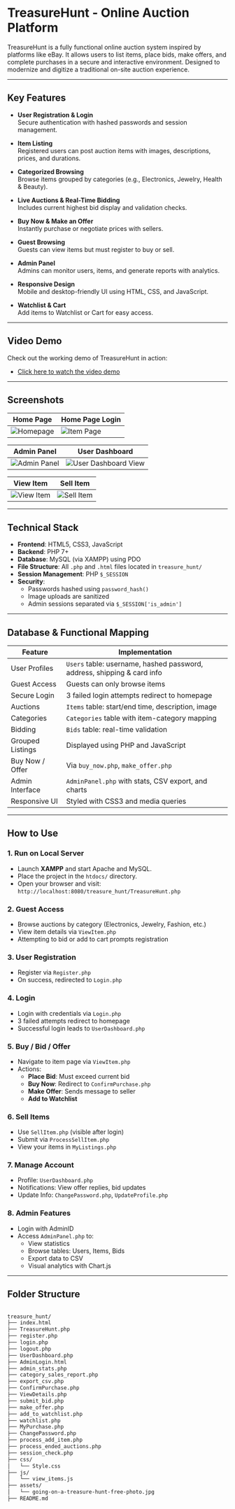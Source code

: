 
#  TreasureHunt - Online Auction Platform

TreasureHunt is a fully functional online auction system inspired by platforms like eBay. It allows users to list items, place bids, make offers, and complete purchases in a secure and interactive environment. Designed to modernize and digitize a traditional on-site auction experience.

---

##  Key Features

- **User Registration & Login**  
  Secure authentication with hashed passwords and session management.

- **Item Listing**  
  Registered users can post auction items with images, descriptions, prices, and durations.

- **Categorized Browsing**  
  Browse items grouped by categories (e.g., Electronics, Jewelry, Health & Beauty).

- **Live Auctions & Real-Time Bidding**  
  Includes current highest bid display and validation checks.

- **Buy Now & Make an Offer**  
  Instantly purchase or negotiate prices with sellers.

- **Guest Browsing**  
  Guests can view items but must register to buy or sell.

- **Admin Panel**  
  Admins can monitor users, items, and generate reports with analytics.

- **Responsive Design**  
  Mobile and desktop-friendly UI using HTML, CSS, and JavaScript.

- **Watchlist & Cart**  
  Add items to Watchlist or Cart for easy access.

---

##  Video Demo

Check out the working demo of TreasureHunt in action:

- [Click here to watch the video demo](https://kennesawedu-my.sharepoint.com/:v:/g/personal/sshamsha_students_kennesaw_edu/ERcwx7kPq2tHp-8vTbLS04IBY06e2WmRNREV5eccSOY8QQ?e=FEVbB8&nav=eyJyZWZlcnJhbEluZm8iOnsicmVmZXJyYWxBcHAiOiJTdHJlYW1XZWJBcHAiLCJyZWZlcnJhbFZpZXciOiJTaGFyZURpYWxvZy1MaW5rIiwicmVmZXJyYWxBcHBQbGF0Zm9ybSI6IldlYiIsInJlZmVycmFsTW9kZSI6InZpZXcifX0%3D)


---

## Screenshots

| Home Page  | Home Page Login |
|-----------|-------------------|
| ![Homepage](Screenshots/Home%20page%20after%20login.png) | ![Item Page](Screenshots/Home%20page%20before%20login.png) |

| Admin Panel | User Dashboard |
|-------------|-------------|
| ![Admin Panel](Screenshots/Admin%20Panel.png) | ![User Dashboard View](Screenshots/User%20Dashboard.png) |

| View Item  | Sell Item |
|-------------|-------------|
| ![View Item](Screenshots/ViewItem%20Page.png) | ![Sell Item](Screenshots/Sell%20page.png) |

---

##  Technical Stack

- **Frontend**: HTML5, CSS3, JavaScript  
- **Backend**: PHP 7+  
- **Database**: MySQL (via XAMPP) using PDO  
- **File Structure**: All `.php` and `.html` files located in `treasure_hunt/`  
- **Session Management**: PHP `$_SESSION`  
- **Security**:
  - Passwords hashed using `password_hash()`
  - Image uploads are sanitized
  - Admin sessions separated via `$_SESSION['is_admin']`

---

##  Database & Functional Mapping

| Feature | Implementation |
|--------|----------------|
| User Profiles | `Users` table: username, hashed password, address, shipping & card info |
| Guest Access | Guests can only browse items |
| Secure Login | 3 failed login attempts redirect to homepage |
| Auctions | `Items` table: start/end time, description, image |
| Categories | `Categories` table with item-category mapping |
| Bidding | `Bids` table: real-time validation |
| Grouped Listings | Displayed using PHP and JavaScript |
| Buy Now / Offer | Via `buy_now.php`, `make_offer.php` |
| Admin Interface | `AdminPanel.php` with stats, CSV export, and charts |
| Responsive UI | Styled with CSS3 and media queries |

---

##  How to Use

### 1. Run on Local Server
- Launch **XAMPP** and start Apache and MySQL.
- Place the project in the `htdocs/` directory.
- Open your browser and visit:  
  `http://localhost:8080/treasure_hunt/TreasureHunt.php`

### 2. Guest Access
- Browse auctions by category (Electronics, Jewelry, Fashion, etc.)
- View item details via `ViewItem.php`
- Attempting to bid or add to cart prompts registration

### 3. User Registration
- Register via `Register.php`
- On success, redirected to `Login.php`

### 4. Login
- Login with credentials via `Login.php`
- 3 failed attempts redirect to homepage
- Successful login leads to `UserDashboard.php`

### 5. Buy / Bid / Offer
- Navigate to item page via `ViewItem.php`
- Actions:
  - **Place Bid**: Must exceed current bid
  - **Buy Now**: Redirect to `ConfirmPurchase.php`
  - **Make Offer**: Sends message to seller
  - **Add to Watchlist**

### 6. Sell Items
- Use `SellItem.php` (visible after login)
- Submit via `ProcessSellItem.php`
- View your items in `MyListings.php`

### 7. Manage Account
- Profile: `UserDashboard.php`
- Notifications: View offer replies, bid updates
- Update Info: `ChangePassword.php`, `UpdateProfile.php`

### 8. Admin Features
- Login with AdminID
- Access `AdminPanel.php` to:
  - View statistics
  - Browse tables: Users, Items, Bids
  - Export data to CSV
  - Visual analytics with Chart.js

---

##  Folder Structure

```bash

treasure_hunt/
├── index.html
├── TreasureHunt.php
├── register.php
├── login.php
├── logout.php
├── UserDashboard.php
├── AdminLogin.html
├── admin_stats.php
├── category_sales_report.php
├── export_csv.php
├── ConfirmPurchase.php
├── ViewDetails.php
├── submit_bid.php
├── make_offer.php
├── add_to_watchlist.php
├── watchlist.php
├── MyPurchase.php
├── ChangePassword.php
├── process_add_item.php
├── process_ended_auctions.php
├── session_check.php
├── css/
│   └── Style.css
├── js/
│   └── view_items.js
├── assets/
│   └── going-on-a-treasure-hunt-free-photo.jpg
├── README.md
```

